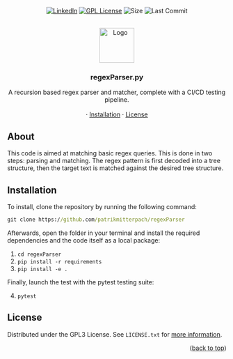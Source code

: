 <a name="readme-top"></a>

<div align="center">
  
  [![LinkedIn][linkedin-shield]][linkedin-url]
  [![GPL License][license-shield]][license-url]
  ![Size](https://img.shields.io/github/languages/code-size/patrikmitterpach/regexParser?color=green&style=for-the-badge)
  ![Last Commit](https://img.shields.io/github/last-commit/patrikmitterpach/regexParser?color=green&style=for-the-badge)

  </div>



<!-- PROJECT LOGO -->
<br />
<div align="center">
  <a href="https://github.com/patrikmitterpach/regexParser">
    <img src="https://user-images.githubusercontent.com/5418178/175823761-ee7996b9-57be-4abf-be93-0ad25e7f37f0.png" alt="Logo" width="80" height="80">
  </a>

<h3 align="center">regexParser.py</h3>

  <p align="center">
    A recursion based regex parser and matcher, complete with a CI/CD testing pipeline.
    <br />
    <br />
    ·
    <a href="https://github.com/patrikmitterpach/regexParser#installation">Installation</a>
    ·
    <a href="https://github.com/patrikmitterpach/regexParser/blob/main/LICENSE.txt">License</a>
  </p>
</div>

## About
This code is aimed at matching basic regex queries. This is done in two steps: parsing and matching. The regex pattern is first decoded into a tree structure, then the target text is matched against the desired tree structure.


## Installation

To install, clone the repository by running the following command:

```cmd
git clone https://github.com/patrikmitterpach/regexParser
```

Afterwards, open the folder in your terminal and install the required dependencies and the code itself as a local package:

1. `cd regexParser`
2. `pip install -r requirements`
3. `pip install -e .`

Finally, launch the test with the pytest testing suite:

4. `pytest`

<!-- LICENSE -->
## License

Distributed under the GPL3 License. See `LICENSE.txt` for [more information](https://github.com/patrikmitterpach/F1DB/blob/master/LICENSE.txt).

<p align="right">(<a href="#readme-top">back to top</a>)</p>



<!-- MARKDOWN LINKS & IMAGES -->
<!-- https://www.markdownguide.org/basic-syntax/#reference-style-links -->

[license-shield]: https://img.shields.io/badge/LICENSE-GPL3-green?style=for-the-badge
[license-url]: https://github.com/patrikmitterpach/regexParser/blob/master/LICENSE.txt
[linkedin-shield]: https://img.shields.io/badge/-LinkedIn-black.svg?style=for-the-badge&logo=linkedin&colorB=555
[linkedin-url]: https://linkedin.com/in/patrikmitterpach


